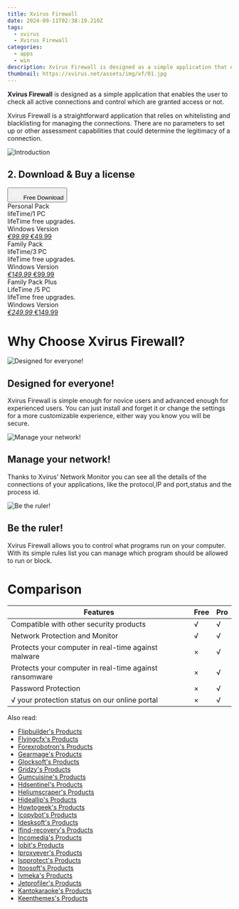 ```yaml
---
title: Xvirus Firewall
date: 2024-09-11T02:38:19.210Z
tags: 
  - xvirus
  - Xvirus Firewall
categories: 
  - apps
  - win
description: Xvirus Firewall is designed as a simple application that enables the user to check all active connections and control which are granted access or not.
thumbnail: https://xvirus.net/assets/img/xf/01.jpg
---
```



**Xvirus Firewall** is designed as a simple application that enables the user to check all active connections and control which are granted access or not.

Xvirus Firewall is a straightforward application that relies on whitelisting and blacklisting for managing the connections. There are no parameters to set up or other assessment capabilities that could determine the legitimacy of a connection.

![Introduction](https://xvirus.net/assets/img/xam/01.jpg)


## 2. Download & Buy a license

<div class="mx-auto flex items-center justify-center space-x-4">
  <button 
  onclick="javascript:window.open('https://secure.2checkout.com/order/checkout.php?PRODS=4698670&AFFILIATE=108875&QTY=1', '_blank');
    window.open('https://xvirus.net/download/xf.exe', '_blank');void(0);"
  class="flex flex-row font-bold rounded-lg text-lg w-48 h-16 bg-[#FF8014] text-[#ffffff] items-center justify-center p-2">
    <svg width="24px" height="24px" viewBox="0 0 24 24" xmlns="http://www.w3.org/2000/svg" color="#ffffff" fill="none" stroke="currentColor" stroke-width="3" stroke-linecap="round" stroke-linejoin="round"><path d="M4 16.9865V7.01353C4 6.71792 4.21531 6.46636 4.50737 6.42072L19.3074 4.10822C19.6713 4.05137 20 4.33273 20 4.70103V19.299C20 19.6673 19.6713 19.9486 19.3074 19.8918L4.50737 17.5793C4.21531 17.5336 4 17.2821 4 16.9865Z" stroke="#f8f7f7" stroke-width="1.5"></path><path d="M4 12H20" stroke="#f8f7f7" stroke-width="1.5"></path><path d="M10.5 5.5V18.5" stroke="#f8f7f7" stroke-width="1.5"></path></svg>
    <span class="font-medium mx-auto">Free Download</span>  
  </button>
</div>

<div class="mx-auto flex items-center justify-center">
  <div class="m-8 grid grid-cols-1 gap-6 xl:grid-cols-3">
    <div class="flex w-full flex-col rounded-2xl bg-[#ffffff] text-[#374151] shadow-xl xl:w-96">
      <div class="flex h-full flex-col p-8">
        <div class="pb-6 text-3xl font-bold">Personal Pack</div>
        <div class="pb-12 text-lg">
          lifeTime/1 PC
          <div class="text-xs">lifeTime free upgrades.</div>
          <div class="text-xs">Windows Version</div>
        </div>
        <div class="flex flex-col gap-3 text-base"></div>
        <div class="flex flex-grow"></div>
        <div class="flex pt-10">
          <a href="https://secure.2checkout.com/order/checkout.php?PRODS=4698670&AFFILIATE=108875&QTY=1" class="w-full transform cursor-pointer rounded-lg bg-[#7e22ce] p-3 text-center text-xl font-bold !text-[#ffffff] !no-underline transition-transform hover:bg-purple-800 active:scale-95"> 
           <em class="text-base line-through !text-[#c5c5c5]">€99.99</em>
            €49.99
          </a>
        </div>
      </div>
    </div>
    <div class="flex w-full flex-col rounded-2xl bg-[#ffffff] text-[#374151] shadow-xl xl:w-96">
      <div class="flex h-full flex-col p-8">
        <div class="pb-6 text-3xl font-bold">Family Pack</div>
        <div class="pb-12 text-lg">
          lifeTime/3 PC
          <div class="text-xs">lifeTime free upgrades.</div>
          <div class="text-xs">Windows Version</div>
        </div>
        <div class="flex flex-col gap-3 text-base"></div>
        <div class="flex flex-grow"></div>
        <div class="flex pt-10">
          <a href="https://secure.2checkout.com/order/checkout.php?PRODS=4698670&AFFILIATE=108875&QTY=3" class="w-full transform cursor-pointer rounded-lg bg-[#7e22ce] p-3 text-center text-xl font-bold !text-[#ffffff] !no-underline transition-transform hover:bg-purple-800 active:scale-95"> 
           <em class="text-base line-through !text-[#c5c5c5]">€149.99</em>
            €99.99
          </a>
        </div>
      </div>
    </div>
    <div class="flex w-full flex-col rounded-2xl bg-[#ffffff] text-[#374151] shadow-xl xl:w-96">
      <div class="flex h-full flex-col p-8">
        <div class="pb-6 text-3xl font-bold">Family Pack Plus</div>
        <div class="pb-12 text-lg">
          LifeTime /5 PC
          <div class="text-xs">lifeTime free upgrades.</div>
          <div class="text-xs">Windows Version</div>
        </div>
        <div class="flex flex-col gap-3 text-base"></div>
        <div class="flex flex-grow"></div>
        <div class="flex pt-10">
          <a href="https://secure.2checkout.com/order/checkout.php?PRODS=4698670&AFFILIATE=108875&QTY=5" class="w-full transform cursor-pointer rounded-lg bg-[#7e22ce] p-3 text-center text-xl font-bold !text-[#ffffff] !no-underline transition-transform hover:bg-purple-800 active:scale-95"> 
           <em class="text-base line-through !text-[#c5c5c5]">€249.99</em>
            €149.99
          </a>
        </div>
      </div>
    </div>       
  </div>
</div>

# Why Choose Xvirus Firewall?

![Designed for everyone!](chrome-extension://pcmpcfapbekmbjjkdalcgopdkipoggdi//assets/img/xf/01.jpg)

## Designed for everyone!

Xvirus Firewall is simple enough for novice users and advanced enough for experienced users. You can just install and forget it or change the settings for a more customizable experience, either way you know you will be secure.

![Manage your network!](chrome-extension://pcmpcfapbekmbjjkdalcgopdkipoggdi//assets/img/xf/02.jpg)

## Manage your network!

Thanks to Xvirus' Network Monitor you can see all the details of the connections of your applications, like the protocol,IP and port,status and the process id.

![Be the ruler!](chrome-extension://pcmpcfapbekmbjjkdalcgopdkipoggdi//assets/img/xf/03.jpg)

## Be the ruler!

Xvirus Firewall allows you to control what programs run on your computer. With its simple rules list you can manage which program should be allowed to run or block.

# Comparison

| Features | Free | Pro |
| --- | --- | --- |
| Compatible with other security products | √ | √ |
| Network Protection and Monitor | √ | √ |
| Protects your computer in real-time against malware | × | √ |
| Protects your computer in real-time against ransomware | × | √ |
| Password Protection | × | √ |
| √ your protection status on our online portal | × | √ |




<span class="atpl-alsoreadstyle">Also read:</span>
<div><ul>
<li><a href="https://tools.techidaily.com/flipbuilder/products/"><u>Flipbuilder's Products</u></a></li>
<li><a href="https://tools.techidaily.com/flyingcfx/products/"><u>Flyingcfx's Products</u></a></li>
<li><a href="https://tools.techidaily.com/forexrobotron/products/"><u>Forexrobotron's Products</u></a></li>
<li><a href="https://tools.techidaily.com/gearmage/products/"><u>Gearmage's Products</u></a></li>
<li><a href="https://tools.techidaily.com/glocksoft/products/"><u>Glocksoft's Products</u></a></li>
<li><a href="https://tools.techidaily.com/gridzy/products/"><u>Gridzy's Products</u></a></li>
<li><a href="https://tools.techidaily.com/gumcuisine/products/"><u>Gumcuisine's Products</u></a></li>
<li><a href="https://tools.techidaily.com/hdsentinel/products/"><u>Hdsentinel's Products</u></a></li>
<li><a href="https://tools.techidaily.com/heliumscraper/products/"><u>Heliumscraper's Products</u></a></li>
<li><a href="https://tools.techidaily.com/hideallip/products/"><u>Hideallip's Products</u></a></li>
<li><a href="https://tools.techidaily.com/howtogeek/products/"><u>Howtogeek's Products</u></a></li>
<li><a href="https://tools.techidaily.com/icopybot/products/"><u>Icopybot's Products</u></a></li>
<li><a href="https://tools.techidaily.com/idesksoft/products/"><u>Idesksoft's Products</u></a></li>
<li><a href="https://tools.techidaily.com/ifind-recovery/products/"><u>Ifind-recovery's Products</u></a></li>
<li><a href="https://tools.techidaily.com/incomedia/products/"><u>Incomedia's Products</u></a></li>
<li><a href="https://tools.techidaily.com/iobit/products/"><u>Iobit's Products</u></a></li>
<li><a href="https://tools.techidaily.com/iproxyever/products/"><u>Iproxyever's Products</u></a></li>
<li><a href="https://tools.techidaily.com/ispprotect/products/"><u>Ispprotect's Products</u></a></li>
<li><a href="https://tools.techidaily.com/itoosoft/products/"><u>Itoosoft's Products</u></a></li>
<li><a href="https://tools.techidaily.com/ivmeka/products/"><u>Ivmeka's Products</u></a></li>
<li><a href="https://tools.techidaily.com/jetprofiler/products/"><u>Jetprofiler's Products</u></a></li>
<li><a href="https://tools.techidaily.com/kantokaraoke/products/"><u>Kantokaraoke's Products</u></a></li>
<li><a href="https://tools.techidaily.com/keenthemes/products/"><u>Keenthemes's Products</u></a></li>
</ul></div>







<ins class="adsbygoogle"
      style="display:block"
      data-ad-client="ca-pub-7571918770474297"
      data-ad-slot="8358498916"
      data-ad-format="auto"
      data-full-width-responsive="true"></ins>
    